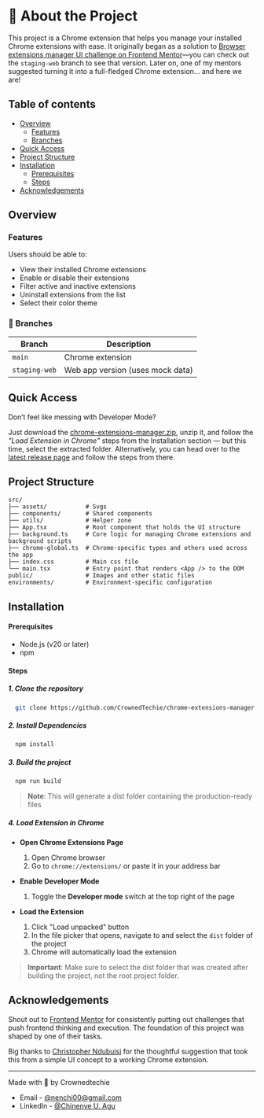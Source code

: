 # 🧩 About the Project

This project is a Chrome extension that helps you manage your installed Chrome extensions with ease. It originally began as a solution to [Browser extensions manager UI challenge on Frontend Mentor](https://www.frontendmentor.io/challenges/browser-extension-manager-ui-yNZnOfsMAp)—you can check out the `staging-web` branch to see that version. Later on, one of my mentors suggested turning it into a full-fledged Chrome extension... and here we are! 

## Table of contents

- [Overview](#overview)
  - [Features](#features)
  - [Branches](#branches)
- [Quick Access](#quick-access)
- [Project Structure](#project-structure)
- [Installation](#installation)
    - [Prerequisites](#prerequisites)
    - [Steps](#steps)
- [Acknowledgements](#Acknowledgements)


## Overview

### Features

Users should be able to:

- View their installed Chrome extensions
- Enable or disable their extensions
- Filter active and inactive extensions
- Uninstall extensions from the list
- Select their color theme

### 🌱 Branches

| Branch | Description |
|--------|-------------|
| `main` | Chrome extension |
| `staging-web` | Web app version (uses mock data) |

## Quick Access
Don’t feel like messing with Developer Mode?

Just download the [chrome-extensions-manager.zip](https://github.com/CrownedTechie/chrome-extensions-manager/releases/download/v1.0.0/chrome-extensions-manager.zip), unzip it, and follow the *"Load Extension in Chrome"* steps from the Installation section — but this time, select the extracted folder. 
Alternatively, you can head over to the [latest release page](https://github.com/CrownedTechie/chrome-extensions-manager/releases/tag/v1.0.0) and follow the steps from there.

## Project Structure

```
src/
├── assets/           # Svgs
├── components/       # Shared components
├── utils/            # Helper zone
├── App.tsx           # Root component that holds the UI structure
├── background.ts     # Core logic for managing Chrome extensions and background scripts
├── chrome-global.ts  # Chrome-specific types and others used across the app
├── index.css         # Main css file
└── main.tsx          # Entry point that renders <App /> to the DOM
public/               # Images and other static files
environments/         # Environment-specific configuration

```

## Installation

#### Prerequisites

- Node.js (v20 or later)
- npm

#### Steps

##### 1. Clone the repository
```sh
  git clone https://github.com/CrownedTechie/chrome-extensions-manager.git
```

##### 2. Install Dependencies
```sh
  npm install 
```

##### 3. Build the project
```sh
  npm run build
```
> **Note**: This will generate a dist folder containing the production-ready files

##### 4. Load Extension in Chrome
  - **Open Chrome Extensions Page**
    1. Open Chrome browser
    2. Go to `chrome://extensions/` or paste it in your address bar

  - **Enable Developer Mode**
    1. Toggle the **Developer mode** switch at the top right of the page

  - **Load the Extension**
    1. Click "Load unpacked" button
    2. In the file picker that opens, navigate to and select the `dist` folder of the project
    3. Chrome will automatically load the extension

> **Important**: Make sure to select the dist folder that was created after building the project, not the root project folder.


## Acknowledgements

Shout out to [Frontend Mentor](https://www.frontendmentor.io/) for consistently putting out challenges that push frontend thinking and execution. The foundation of this project was shaped by one of their tasks.

Big thanks to [Christopher Ndubuisi](https://github.com/mad-max-fury/mad-max-fury) for the thoughtful suggestion that took this from a simple UI concept to a working Chrome extension.


***
Made with 🩷 by Crownedtechie 
- Email - [@nenchi00@gmail.com](mailto:nenchi00@gmail.com)
- LinkedIn - [@Chinenye U. Agu](https://www.linkedin.com/in/chinenye-u-agu-53b715193/)
